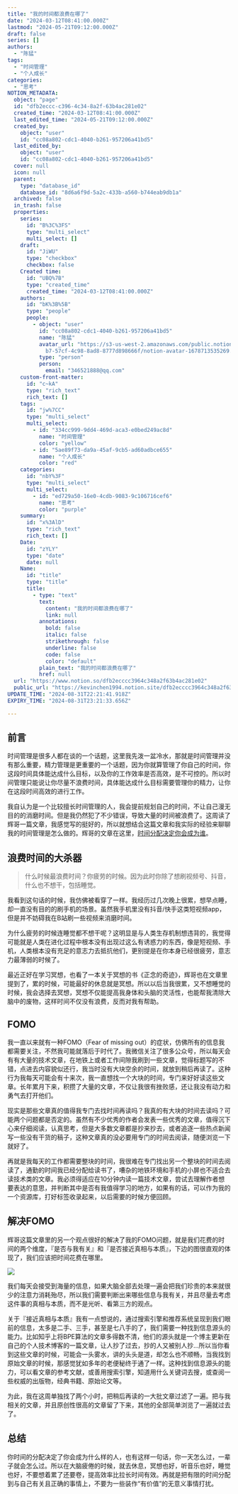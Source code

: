 ```yaml
---
title: "我的时间都浪费在哪了"
date: "2024-03-12T08:41:00.000Z"
lastmod: "2024-05-21T09:12:00.000Z"
draft: false
series: []
authors:
  - "陈猛"
tags:
  - "时间管理"
  - "个人成长"
categories:
  - "思考"
NOTION_METADATA:
  object: "page"
  id: "dfb2eccc-c396-4c34-8a2f-63b4ac281e02"
  created_time: "2024-03-12T08:41:00.000Z"
  last_edited_time: "2024-05-21T09:12:00.000Z"
  created_by:
    object: "user"
    id: "cc08a802-cdc1-4040-b261-957206a41bd5"
  last_edited_by:
    object: "user"
    id: "cc08a802-cdc1-4040-b261-957206a41bd5"
  cover: null
  icon: null
  parent:
    type: "database_id"
    database_id: "8d6a6f9d-5a2c-433b-a560-b744eab9db1a"
  archived: false
  in_trash: false
  properties:
    series:
      id: "B%3C%3FS"
      type: "multi_select"
      multi_select: []
    draft:
      id: "JiWU"
      type: "checkbox"
      checkbox: false
    Created time:
      id: "UBQ%7B"
      type: "created_time"
      created_time: "2024-03-12T08:41:00.000Z"
    authors:
      id: "bK%3B%5B"
      type: "people"
      people:
        - object: "user"
          id: "cc08a802-cdc1-4040-b261-957206a41bd5"
          name: "陈猛"
          avatar_url: "https://s3-us-west-2.amazonaws.com/public.notion-static.com/775523\
            b7-57cf-4c98-8ad8-8777d898666f/notion-avatar-1678713535269.png"
          type: "person"
          person:
            email: "346521888@qq.com"
    custom-front-matter:
      id: "c~kA"
      type: "rich_text"
      rich_text: []
    tags:
      id: "jw%7CC"
      type: "multi_select"
      multi_select:
        - id: "334cc999-9dd4-469d-aca3-e0bed249ac8d"
          name: "时间管理"
          color: "yellow"
        - id: "5ae89f73-da9a-45af-9cb5-ad60adbce655"
          name: "个人成长"
          color: "red"
    categories:
      id: "nbY%3F"
      type: "multi_select"
      multi_select:
        - id: "ed729a50-16e0-4cdb-9083-9c106716cef6"
          name: "思考"
          color: "purple"
    summary:
      id: "x%3AlD"
      type: "rich_text"
      rich_text: []
    Date:
      id: "zYLY"
      type: "date"
      date: null
    Name:
      id: "title"
      type: "title"
      title:
        - type: "text"
          text:
            content: "我的时间都浪费在哪了"
            link: null
          annotations:
            bold: false
            italic: false
            strikethrough: false
            underline: false
            code: false
            color: "default"
          plain_text: "我的时间都浪费在哪了"
          href: null
  url: "https://www.notion.so/dfb2ecccc3964c348a2f63b4ac281e02"
  public_url: "https://kevinchen1994.notion.site/dfb2ecccc3964c348a2f63b4ac281e02"
UPDATE_TIME: "2024-08-31T22:21:41.918Z"
EXPIRY_TIME: "2024-08-31T23:21:33.656Z"

---
```

<link rel="stylesheet" href="https://cdn.jsdelivr.net/npm/katex@0.16.2/dist/katex.min.css" integrity="sha384-bYdxxUwYipFNohQlHt0bjN/LCpueqWz13HufFEV1SUatKs1cm4L6fFgCi1jT643X" crossorigin="anonymous">


## 前言


时间管理是很多人都在谈的一个话题，这里我先泼一盆冷水，那就是时间管理并没有那么重要，精力管理是更重要的一个话题，因为你就算管理了你自己的时间，你这段时间具体能达成什么目标，以及你的工作效率是否高效，是不可控的。所以时间管理只能说让你尽量不浪费时间，具体能达成什么目标需要管理你的精力，让你在这段时间高效的进行工作。


我自认为是一个比较擅长时间管理的人，我会提前规划自己的时间，不让自己漫无目的的消磨时间。但是我仍然犯了不少错误，导致大量的时间被浪费了。这周读了辉哥一篇文章，我感觉写的挺好的，所以就想结合这篇文章和我实际的经验来聊聊我的时间管理是怎么做的。辉哥的文章在这里，[时间分配决定你会成为谁](时间分配决定你会成为谁)。


## 浪费时间的大杀器


> 什么时候最浪费时间？你疲劳的时候。因为此时你除了想刷视频号、抖音，什么也不想干，包括睡觉。


我看到这句话的时候，我仿佛被看穿了一样。我经历过几次晚上很累，想早点睡，却一直没有目的的刷手机的场景。虽然我手机里没有抖音/快手这类短视频app，但是并不妨碍我在B站刷一些视频来消磨时间。


为什么疲劳的时候连睡觉都不想干呢？这明显是与人类生存机制想违背的，我觉得可能就是人类在进化过程中根本没有出现过这么有诱惑力的东西，像是短视频、手机，人类根本没有充足的意志力去抵抗他们，更别提是在你本身已经很疲劳，意志力最薄弱的时候了。


最近正好在学习冥想，也看了一本关于冥想的书《正念的奇迹》，辉哥也在文章里提到了，累的时候，可能最好的休息就是冥想。所以以后当我很累，又不想睡觉的时候，我会选择去冥想，冥想不仅能提高我身体和头脑的灵活性，也能帮我清除大脑中的废物，这样时间不仅没有浪费，反而对我有帮助。


## FOMO


我一直以来就有一种FOMO（Fear of missing out）的症状，仿佛所有的信息我都需要关注，不然我可能就落后于时代了。我微信关注了很多公众号，所以每天会有有大量的技术文章，在地铁上或者工作间隙我刷到一些文章，觉得标题写的不错，点进去内容貌似还行，我当时没有大块空余的时间，就放到稍后再读了。这种行为我每天可能会有十来次，我一直想找一个大块的时间，专门来好好读这些文章。长年累月下来，积攒了大量的文章，不仅让我很有挫败感，还让我没有动力和勇气去打开他们。


现实是那些文章真的值得我专门去找时间再读吗？我真的有大块的时间去读吗？可能两个问题都是否定的。虽然有不少优秀的作者会发表一些优秀的文章，值得沉下心来仔细阅读，认真思考，但是大多数文章都是抄来抄去，或者追逐一些热点新闻写一些没有干货的稿子，这种文章真的没必要用专门的时间去阅读，随便浏览一下就好了。


再就是我每天的工作都需要整块的时间，我很难在专门找出另一个整块的时间去阅读了，通勤的时间我已经分配给读书了，嘈杂的地铁环境和手机的小屏也不适合去读技术类的文章。我必须得适应在10分钟内读一篇技术文章，尝试去理解作者想要表达的意思，并判断其中是否有我值得学习的地方，如果有的话，可以作为我的一个资源库，打好标签收录起来，以后需要的时候方便回顾。


## 解决FOMO


辉哥这篇文章里的另一个观点很好的解决了我的FOMO问题，就是我们花费的时间的两个维度，『是否与我有关』和『是否接近真相与本质』，下边的图很直观的体现了，我们应该把时间花费在哪里。


![](https://prod-files-secure.s3.us-west-2.amazonaws.com/d7dbc101-82ce-4f96-ae1a-879bd6c9f3a6/b79d541e-3d6c-4d47-845d-92e2a3238b07/Untitled.png?X-Amz-Algorithm=AWS4-HMAC-SHA256&X-Amz-Content-Sha256=UNSIGNED-PAYLOAD&X-Amz-Credential=AKIAT73L2G45HZZMZUHI%2F20240831%2Fus-west-2%2Fs3%2Faws4_request&X-Amz-Date=20240831T222133Z&X-Amz-Expires=3600&X-Amz-Signature=ed2b1c74ac82c49b06fc06c8cb96c7d59feeb98393ce3138092db81dc57290a4&X-Amz-SignedHeaders=host&x-id=GetObject)


我们每天会接受到海量的信息，如果大脑全部去处理一遍会把我们珍贵的本来就很少的注意力消耗殆尽，所以我们需要判断出来哪些信息与我有关，并且尽量去考虑这件事的真相与本质，而不是光听、看第三方的观点。


关于『接近真相与本质』我有一点想说的，通过搜索引擎和推荐系统呈现到我们眼前的信息，太多是二手、三手，甚至是七八手的了，我们需要一种找到信息源头的能力。比如知乎上将BPE算法的文章多得数不清，他们的源头就是一个博主更新在自己的个人技术博客的一篇文章，让人抄了过去，抄的人又被别人抄…所以当你看到这些文章的时候，可能会一头雾水，讲的头头是道，却怎么也不顺畅，当我找到原始文章的时候，那感觉犹如多年的老便秘终于通了一样。这种找到信息源头的能力，可以看文章的参考文献，或善用搜索引擎，知道用什么关键词去搜，或查阅一些权威的出版物，经典书籍、原始论文等。


为此，我在这周单独找了两个小时，把稍后再读的一大批文章过滤了一遍。把与我相关的文章，并且原创性很高的文章留了下来，其他的全部简单浏览了一遍就过去了。


## 总结


你时间的分配决定了你会成为什么样的人，也有这样一句话，你一天怎么过，一辈子就会怎么过。所以在大脑疲倦的时候，就去休息，冥想也好，听音乐也好，睡觉也好，不要想着累了还要卷，提高效率比拉长时间有效。再就是把有限的时间分配到与自己有关且正确的事情上，不要为一些装作“有价值”的无意义事情打扰。

